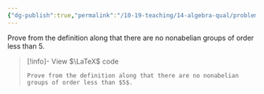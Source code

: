 ```yaml
---
{"dg-publish":true,"permalink":"/10-19-teaching/14-algebra-qual/problem-bank/pool-problems/group-theory/nonexistence-of-small-nonabelian-groups/","tags":["group_theory"],"updated":"2025-03-17T08:26:52-07:00"}
---
```


Prove from the definition along that there are no nonabelian groups of order less than $5$.

> [!info]- View $\LaTeX$ code
> ```
> Prove from the definition along that there are no nonabelian groups of order less than $5$.
> ```
